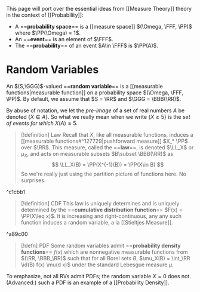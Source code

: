 This page will port over the essential ideas from [[Measure Theory]] theory in the context of [[Probability]]:

-   A ==**probability space**== is a [[measure space]] $(\Omega, \FFF, \PP)$ where $\PP(\Omega) = 1$.
-   An ==**event**== is an element of $\FFF$.
-   The ==**probability**== of an event $A\in \FFF$ is $\PP(A)$.
# Random Variables

An $(S,\GGG)$-valued ==**random variable**== is a [[measurable functions|measurable function]] on a probability space $(\Omega, \FFF, \PP)$. By default, we assume that $S = \RR$ and $\GGG = \BBB(\RR)$.

By abuse of notation, we let the _pre-image_ of a set of real numbers $A$ be denoted $\{X\in A\}$. So what we really mean when we write $\{X\geq 5\}$ is the _set of events for which_ $X(A) \geq 5$. 

>[!definition] Law
>Recall that $X$, like all measurable functions, induces a [[measurable functions#^127729|pushforward measure]] $X_* \PP$ over $\RR$. This measure, called the ==**law**==, is denoted $\LL_X$ or $\mu_X$, and acts on measurable subsets $B\subset \BBB(\RR)$ as
> $$
 	\LL_X(B) = \PP(X^{-1}(B)) = \PP(X\in B)
> $$
> So we're really just using the partition picture of functions here. No surprises.

^c1cbb1

>[!definition] CDF
>This law is uniquely determines and is uniquely determined by the ==**cumulative distribution function**== $F(x) = \PP(X\leq x)$. It is increasing and right-continuous, any any such function induces a random variable, a la [[Stieltjes Measure]].

^a89c00

>[!defn] PDF
> Some random variables admit ==**probability density functions**== $f(x)$ which are nonnegative measurable functions from $(\RR, \BBB_\RR)$ such that for all Borel sets $B$, $\mu_X(B) = \int_\RR \id(B) f(x) \mu(d x)$ under the standard Lebesgue measure $\mu$.

To emphasize, not all RVs admit PDFs; the random variable $X = 0$ does not. (Advanced:) such a PDF is an example of a [[Probability Density]].